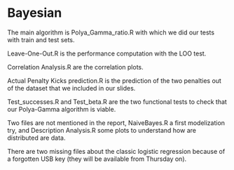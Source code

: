 # Bayesian

The main algorithm is Polya_Gamma_ratio.R with which we did our tests with train and test sets.

Leave-One-Out.R is the performance computation with the LOO test.

Correlation Analysis.R are the correlation plots.

Actual Penalty Kicks prediction.R is the prediction of the two penalties out of the dataset that we included in our slides.

Test_successes.R and Test_beta.R are the two functional tests to check that our Polya-Gamma algorithm is viable.

Two files are not mentioned in the report, NaiveBayes.R a first modelization try, and Description Analysis.R some plots to understand how are distributed are data.

There are two missing files about the classic logistic regression because of a forgotten USB key (they will be available from Thursday on).
